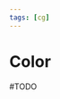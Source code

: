 ```yaml
---
tags: [cg]
---
```


# Color

#TODO

<!--
## Color spaces

### HSV: Hue, Saturation, Value

**Hue** is a dominant color name, **saturation** is the purity of color and **value** is the brightness on grey scale

### RGB: Red, Green, Blue

### CMYK: Cian, Magenta, Yellow, Black

### HSL: Hue, Saturation, Lightness

## Color models

### Subtractive

### Additive


---

* Гамма-коррекция
* sRGB


## Buzzworld

- Spectra
- Color matching
- Diffraction


https://gabrielgambetta.com/computer-graphics-from-scratch/01-common-concepts.html

-->
